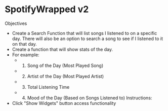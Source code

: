 # SpotifyWrapped v2
Objectives
- Create a Search Function that will list songs I listened to on a specific day. There will also be an option to search a song to see if I listened to it on that day. 
- Create a function that will show stats of the day. 
- For example:
     - 1. Song of the Day (Most Played Song)
     - 2. Artist of the Day (Most Played Artist)
     - 3. Total Listening Time 
     - 4. Mood of the Day (Based on Songs Listened to) 
Instructions:
- Click "Show Widgets" button access functionality
